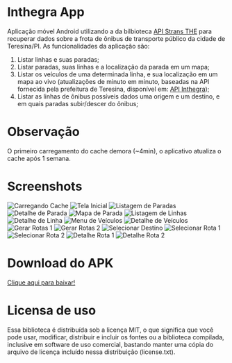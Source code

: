# Inthegra App
Aplicação móvel Android utilizando a  da bilbioteca [API Strans THE](https://github.com/tOOlmaker-equalsp/apiStransTHE) para recuperar dados sobre a frota de ônibus de transporte público da cidade de Teresina/PI. As funcionalidades da aplicação são:

1. Listar linhas e suas paradas;
2. Listar paradas, suas linhas e a localização da parada em um mapa;
3. Listar os veículos de uma determinada linha, e sua localização em um mapa ao vivo (atualizações de minuto em minuto, baseadas na API fornecida pela prefeitura de Teresina, disponível em: [API Inthegra](https://inthegra.strans.teresina.pi.gov.br));
4. Listar as linhas de ônibus possíveis dados uma origem e um destino, e em quais paradas subir/descer do ônibus;

# Observação
O primeiro carregamento do cache demora (~4min), o aplicativo atualiza o cache após 1 semana.

# Screenshots
 ![Carregando Cache](https://raw.githubusercontent.com/hcordeiro/ExemploInthegraAPI/master/screenshots/01Loading.png)
 ![Tela Inicial](https://raw.githubusercontent.com/hcordeiro/ExemploInthegraAPI/master/screenshots/02Main.png)
 ![Listagem de Paradas](https://raw.githubusercontent.com/hcordeiro/ExemploInthegraAPI/master/screenshots/03ListParadas.png)
 ![Detalhe de Parada](https://raw.githubusercontent.com/hcordeiro/ExemploInthegraAPI/master/screenshots/04DetailParada.png)
 ![Mapa de Parada](https://raw.githubusercontent.com/hcordeiro/ExemploInthegraAPI/master/screenshots/05MapParada.png)
 ![Listagem de Linhas](https://raw.githubusercontent.com/hcordeiro/ExemploInthegraAPI/master/screenshots/06ListLinhas.png)
 ![Detalhe de Linha](https://raw.githubusercontent.com/hcordeiro/ExemploInthegraAPI/master/screenshots/07DetailLinha.png)
 ![Menu de Veículos](https://raw.githubusercontent.com/hcordeiro/ExemploInthegraAPI/master/screenshots/08MenuVeiculos.png)
 ![Detalhe de Veículos](https://raw.githubusercontent.com/hcordeiro/ExemploInthegraAPI/master/screenshots/09DetailVeiculo.png)
 ![Gerar Rotas 1](https://raw.githubusercontent.com/hcordeiro/ExemploInthegraAPI/master/screenshots/10GerarRotas1.png)
 ![Gerar Rotas 2](https://raw.githubusercontent.com/hcordeiro/ExemploInthegraAPI/master/screenshots/11GerarRotas2.png)
 ![Selecionar Destino](https://raw.githubusercontent.com/hcordeiro/ExemploInthegraAPI/master/screenshots/12SelecionarDestion.png)
 ![Selecionar Rota 1](https://raw.githubusercontent.com/hcordeiro/ExemploInthegraAPI/master/screenshots/13SelecionarRota1.png)
 ![Selecionar Rota 2](https://raw.githubusercontent.com/hcordeiro/ExemploInthegraAPI/master/screenshots/14SelecionarRota2.png)
 ![Detalhe Rota 1](https://raw.githubusercontent.com/hcordeiro/ExemploInthegraAPI/master/screenshots/15DetalheRota1.png)
 ![Detalhe Rota 2](https://raw.githubusercontent.com/hcordeiro/ExemploInthegraAPI/master/screenshots/16DetalheRota1.png)
# Download do APK
[Clique aqui para baixar!](https://drive.google.com/open?id=0Bz_yrXrPv1-MRk9xcUUzT01tM0k)

# Licensa de uso
Essa biblioteca é distribuída sob a licença MIT, o que significa que você pode usar, modificar, distribuir e incluir os fontes ou a biblioteca compilada, inclusive em software de uso comercial, bastando manter uma cópia do arquivo de licença incluído nessa distribuição (license.txt).
